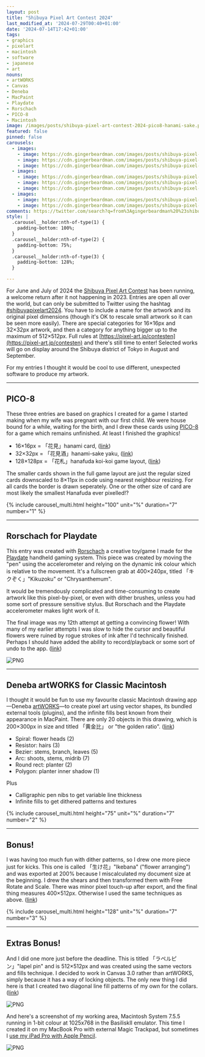 ```yaml
---
layout: post
title: "Shibuya Pixel Art Contest 2024"
last_modified_at: '2024-07-29T00:40+01:00'
date: '2024-07-14T17:42+01:00'
tags:
- graphics
- pixelart
- macintosh
- software
- japanese
- art
nouns:
- artWORKS
- Canvas
- Deneba
- MacPaint
- Playdate
- Rorschach
- PICO-8
- Macintosh
image: /images/posts/shibuya-pixel-art-contest-2024-pico8-hanami-sake.png
featured: false
pinned: false
carousels:
  - images:
    - image: https://cdn.gingerbeardman.com/images/posts/shibuya-pixel-art-contest-2024-pico8-hanami.png
    - image: https://cdn.gingerbeardman.com/images/posts/shibuya-pixel-art-contest-2024-pico8-hanami-sake.png
    - image: https://cdn.gingerbeardman.com/images/posts/shibuya-pixel-art-contest-2024-pico8-hanafuda.png
  - images:
    - image: https://cdn.gingerbeardman.com/images/posts/shibuya-pixel-art-contest-2024-artworks1.png
    - image: https://cdn.gingerbeardman.com/images/posts/shibuya-pixel-art-contest-2024-artworks2.png
    - image: https://cdn.gingerbeardman.com/images/posts/shibuya-pixel-art-contest-2024-artworks3.png
  - images:
    - image: https://cdn.gingerbeardman.com/images/posts/shibuya-pixel-art-contest-2024-artworks-ikebana.png
    - image: https://cdn.gingerbeardman.com/images/posts/shibuya-pixel-art-contest-2024-artworks-ikebana2.png
comments: https://twitter.com/search?q=from%3Agingerbeardman%20%23shibuyapixelart2024%20
style: |
  .carousel__holder:nth-of-type(1) {
    padding-bottom: 100%;
  }
  .carousel__holder:nth-of-type(2) {
    padding-bottom: 75%;
  }
  .carousel__holder:nth-of-type(3) {
    padding-bottom: 128%;
  }

---
```


For June and July of 2024 the [Shibuya Pixel Art Contest](https://pixel-art.jp/contesten) has been running, a welcome return after it not happening in 2023. Entries are open all over the world, but can only be submitted to Twitter using the hashtag [#shibuyapixelart2024](https://twitter.com/hashtag/shibuyapixelart2024?f=live). You have to include a name for the artwork and its original pixel dimensions (though it's OK to rescale small artwork so it can be seen more easily). There are special categories for 16×16px and 32×32px artwork, and then a category for anything bigger up to the maximum of 512×512px. Full rules at [https://pixel-art.jp/contesten](https://pixel-art.jp/contesten) and there's still time to enter! Selected works will go on display around the Shibuya district of Tokyo in August and September.

For my entries I thought it would be cool to use different, unexpected software to produce my artwork.

----

## PICO-8

These three entries are based on graphics I created for a game I started making when my wife was pregnant with our first child. We were house bound for a while, waiting for the birth, and I drew these cards using [PICO-8](https://www.lexaloffle.com/pico-8.php) for a game which remains unfinished. At least I finished the graphics!

- 16×16px = 「花見」hanami card, ([link](https://twitter.com/gingerbeardman/status/1808102421077295350))
- 32×32px = 「花見酒」hanami-sake yaku, ([link](https://twitter.com/gingerbeardman/status/1808102225857720725))
- 128×128px = 「花札」hanafuda koi-koi game layout, ([link](https://twitter.com/gingerbeardman/status/1806905446805938219))

The smaller cards shown in the full game layout are just the regular sized cards downscaled to 8×11px in code using nearest neighbour resizing. For all cards the border is drawn seperately. One or the other size of card are most likely the smallest Hanafuda ever pixelled!?

{% include carousel_multi.html height="100" unit="%" duration="7" number="1" %}

----

## Rorschach for Playdate

This entry was created with [Rorschach](https://gingerbeardman.itch.io/rorschach) a creative toy/game I made for the [Playdate](https://play.date) handheld gaming system. This piece was created by moving the "pen" using the accelerometer and relying on the dynamic ink colour which is relative to the movement. It's a fullscreen grab at 400×240px, titled 「キクぞく」"Kikuzoku" or "Chrysanthemum".

It would be tremendously complicated and time-consuming to create artwork like this pixel-by-pixel, or even with dither brushes, unless you had some sort of pressure sensitive stylus. But Rorschach and the Playdate accelerometer makes light work of it.

The final image was my 12th attempt at getting a convincing flower! With many of my earlier attempts I was slow to hide the cursor and beautiful flowers were ruined by rogue strokes of ink after I'd technically finished. Perhaps I should have added the ability to record/playback or some sort of undo to the app. ([link](https://twitter.com/gingerbeardman/status/1810481363046318410))

![PNG](https://cdn.gingerbeardman.com/images/posts/shibuya-pixel-art-contest-2024-rorschach.png)

----

## Deneba artWORKS for Classic Macintosh

I thought it would be fun to use my favourite classic Macintosh drawing app—Deneba [artWORKS](/tag/deneba/)—to create pixel art using vector shapes, its bundled external tools (plugins), and the infinite fills best known from their appearance in MacPaint. There are only 20 objects in this drawing, which is 200×300px in size and titled 「黄金比」 or "the golden ratio". ([link](https://twitter.com/gingerbeardman/status/1812491599789576474))

- Spiral: flower heads (2)
- Resistor: hairs (3)
- Bezier: stems, branch, leaves (5)
- Arc: shoots, stems, midrib (7)
- Round rect: planter (2)
- Polygon: planter inner shadow (1)

Plus

- Calligraphic pen nibs to get variable line thickness
- Infinite fills to get dithered patterns and textures

{% include carousel_multi.html height="75" unit="%" duration="7" number="2" %}

----

## Bonus!

I was having too much fun with dither patterns, so I drew one more piece just for kicks. This one is called 「生け花」"Ikebana" ("flower arranging") and was exported at 200% because I miscalculated my document size at the beginning. I drew the shears and then transformed them with Free Rotate and Scale. There was minor pixel touch-up after export, and the final thing measures 400×512px. Otherwise I used the same techniques as above. ([link](https://twitter.com/gingerbeardman/status/1812840849211851109))

{% include carousel_multi.html height="128" unit="%" duration="7" number="3" %}

----

## Extras Bonus!

And I did one more just before the deadline. This is titled 「ラペルピン」"lapel pin" and is 512×512px and was created using the same vectors and fills technique. I decided to work in Canvas 3.0 rather than artWORKS, simply because it has a way of locking objects. The only new thing I did here is that I created two diagonal line fill patterns of my own for the collars. ([link](https://twitter.com/gingerbeardman/status/1817609688210690392))

![PNG](https://cdn.gingerbeardman.com/images/posts/shibuya-pixel-art-contest-2024-artworks-lapel-pin.png)

And here's a screenshot of my working area, Macintosh System 7.5.5 running in 1-bit colour at 1025x768 in the BasiliskII emulator. This time I created it on my MacBook Pro with external Magic Trackpad, but sometimes I [use my iPad Pro with Apple Pencil](/2021/04/17/turning-an-ipad-pro-into-the-ultimate-classic-macintosh/).

![PNG](https://cdn.gingerbeardman.com/images/posts/shibuya-pixel-art-contest-2024-artworks-lapel-pin-working.png)
